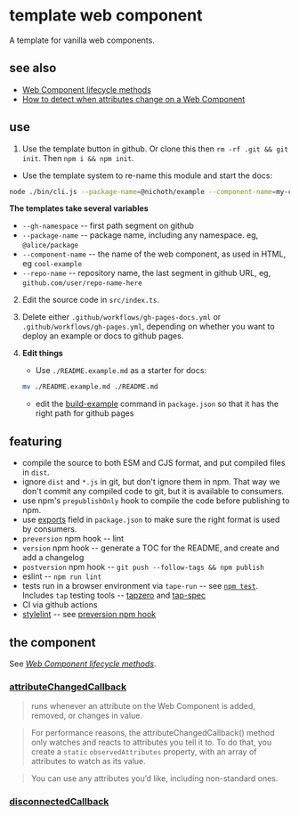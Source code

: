 # template web component

A template for vanilla web components.

## see also

* [Web Component lifecycle methods](https://gomakethings.com/the-web-component-lifecycle-methods/)
* [How to detect when attributes change on a Web Component](https://gomakethings.com/how-to-detect-when-attributes-change-on-a-web-component/)

## use
1. Use the template button in github. Or clone this then
`rm -rf .git && git init`. Then `npm i && npm init`.

* Use the template system to re-name this module and start the docs:
```sh
node ./bin/cli.js --package-name=@nichoth/example --component-name=my-component --gh-namespace nichoth --repo-name my-repo-name
```

__The templates take several variables__

* `--gh-namespace` -- first path segment on github
* `--package-name` -- package name, including any namespace. eg, `@alice/package`
* `--component-name` -- the name of the web component, as used in HTML, eg `cool-example`
* `--repo-name` -- repository name, the last segment in github URL,
  eg, `github.com/user/repo-name-here`


2. Edit the source code in `src/index.ts`.

3. Delete either `.github/workflows/gh-pages-docs.yml` or `.github/workflows/gh-pages.yml`, depending on whether you want to deploy an example or docs to github pages.

4. __Edit things__
    * Use `./README.example.md` as a starter for docs:
    ```sh
    mv ./README.example.md ./README.md
    ```
    * edit the [build-example](https://github.com/nichoth/template-web-component/blob/c580636f1c912fe2633f7c2478f28b11729c9b80/package.json#L20) command in `package.json` so that it has the right
    path for github pages

## featuring

* compile the source to both ESM and CJS format, and put compiled files in `dist`.
* ignore `dist` and `*.js` in git, but don't ignore them in npm. That way we
  don't commit any compiled code to git, but it is available to consumers.
* use npm's `prepublishOnly` hook to compile the code before publishing to npm.
* use [exports](./package.json#L41) field in `package.json` to make sure the right format is used
  by consumers.
* `preversion` npm hook -- lint
* `version` npm hook -- generate a TOC for the README, and create and add a
  changelog
* `postversion` npm hook -- `git push --follow-tags && npm publish`
* eslint -- `npm run lint`
* tests run in a browser environment via `tape-run` -- see [`npm test`](./package.json#L12).
  Includes `tap` testing tools -- [tapzero](https://github.com/bicycle-codes/tapzero)
  and [tap-spec](https://www.npmjs.com/package/tap-spec)
* CI via github actions
* [stylelint](https://stylelint.io/) -- see [preversion npm hook](https://github.com/nichoth/template-web-component/blob/main/package.json#L25)

## the component

See *[Web Component lifecycle methods](https://gomakethings.com/the-web-component-lifecycle-methods/)*.

### [attributeChangedCallback](https://gomakethings.com/how-to-detect-when-attributes-change-on-a-web-component/#the-attributechangedcallback-method)

> runs whenever an attribute on the Web Component is added, removed, or changes in value.

> For performance reasons, the attributeChangedCallback() method only watches and reacts to attributes you tell it to. To do that, you create a `static` `observedAttributes` property, with an array of attributes to watch as its value.

> You can use any attributes you’d like, including non-standard ones.


### [disconnectedCallback](https://gomakethings.com/the-web-component-lifecycle-methods/#the-connectedcallback-and-disconnectedcallback-methods)

